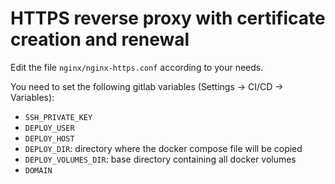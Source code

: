 # HTTPS reverse proxy with certificate creation and renewal

Edit the file `nginx/nginx-https.conf` according to your needs.

You need to set the following gitlab variables (Settings -> CI/CD -> Variables):
- `SSH_PRIVATE_KEY`
- `DEPLOY_USER`
- `DEPLOY_HOST`
- `DEPLOY_DIR`: directory where the docker compose file will be copied
- `DEPLOY_VOLUMES_DIR`: base directory containing all docker volumes
- `DOMAIN`